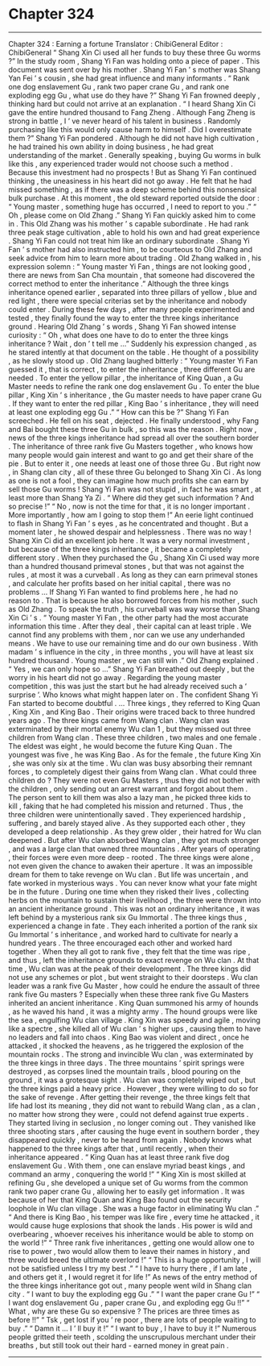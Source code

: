 
# Chapter 324


---

Chapter 324 : Earning a fortune
Translator :
ChibiGeneral
Editor :
ChibiGeneral
“ Shang Xin Ci used all her funds to buy these three Gu worms ?” In the study room , Shang Yi Fan was holding onto a piece of paper .
This document was sent over by his mother .
Shang Yi Fan ’ s mother was Shang Yan Fei ’ s cousin , she had great influence and many informants .
“ Rank one dog enslavement Gu , rank two paper crane Gu , and rank one exploding egg Gu , what use do they have ?” Shang Yi Fan frowned deeply , thinking hard but could not arrive at an explanation .
“ I heard Shang Xin Ci gave the entire hundred thousand to Fang Zheng . Although Fang Zheng is strong in battle , I ’ ve never heard of his talent in business . Randomly purchasing like this would only cause harm to himself . Did I overestimate them ?”
Shang Yi Fan pondered .
Although he did not have high cultivation , he had trained his own ability in doing business , he had great understanding of the market .
Generally speaking , buying Gu worms in bulk like this , any experienced trader would not choose such a method .
Because this investment had no prospects !
But as Shang Yi Fan continued thinking , the uneasiness in his heart did not go away . He felt that he had missed something , as if there was a deep scheme behind this nonsensical bulk purchase .
At this moment , the old steward reported outside the door : “ Young master , something huge has occurred , I need to report to you .”
“ Oh , please come on Old Zhang .” Shang Yi Fan quickly asked him to come in .
This Old Zhang was his mother ’ s capable subordinate . He had rank three peak stage cultivation , able to hold his own and had great experience . Shang Yi Fan could not treat him like an ordinary subordinate .
Shang Yi Fan ’ s mother had also instructed him , to be courteous to Old Zhang and seek advice from him to learn more about trading .
Old Zhang walked in , his expression solemn : “ Young master Yi Fan , things are not looking good , there are news from San Cha mountain , that someone had discovered the correct method to enter the inheritance .”
Although the three kings inheritance opened earlier , separated into three pillars of yellow , blue and red light , there were special criterias set by the inheritance and nobody could enter .
During these few days , after many people experimented and tested , they finally found the way to enter the three kings inheritance ground .
Hearing Old Zhang ’ s words , Shang Yi Fan showed intense curiosity : “ Oh , what does one have to do to enter the three kings inheritance ? Wait , don ’ t tell me …”
Suddenly his expression changed , as he stared intently at that document on the table .
He thought of a possibility , as he slowly stood up .
Old Zhang laughed bitterly : “ Young master Yi Fan guessed it , that is correct , to enter the inheritance , three different Gu are needed . To enter the yellow pillar , the inheritance of King Quan , a Gu Master needs to refine the rank one dog enslavement Gu . To enter the blue pillar , King Xin ’ s inheritance , the Gu master needs to have paper crane Gu . If they want to enter the red pillar , King Bao ’ s inheritance , they will need at least one exploding egg Gu .”
“ How can this be ?” Shang Yi Fan screeched .
He fell on his seat , dejected .
He finally understood , why Fang and Bai bought these three Gu in bulk , so this was the reason .
Right now , news of the three kings inheritance had spread all over the southern border . The inheritance of three rank five Gu Masters together , who knows how many people would gain interest and want to go and get their share of the pie .
But to enter it , one needs at least one of those three Gu .
But right now , in Shang clan city , all of these three Gu belonged to Shang Xin Ci . As long as one is not a fool , they can imagine how much profits she can earn by sell those Gu worms !
Shang Yi Fan was not stupid , in fact he was smart , at least more than Shang Ya Zi .
“ Where did they get such information ? And so precise !”
“ No , now is not the time for that , it is no longer important . More importantly , how am I going to stop them !”
An eerie light continued to flash in Shang Yi Fan ’ s eyes , as he concentrated and thought .
But a moment later , he showed despair and helplessness .
There was no way !
Shang Xin Ci did an excellent job here . It was a very normal investment , but because of the three kings inheritance , it became a completely different story .
When they purchased the Gu , Shang Xin Ci used way more than a hundred thousand primeval stones , but that was not against the rules , at most it was a curveball .
As long as they can earn primeval stones , and calculate her profits based on her initial capital , there was no problems …
If Shang Yi Fan wanted to find problems here , he had no reason to . That is because he also borrowed forces from his mother , such as Old Zhang . To speak the truth , his curveball was way worse than Shang Xin Ci ’ s .
“ Young master Yi Fan , the other party had the most accurate information this time . After they deal , their capital can at least triple . We cannot find any problems with them , nor can we use any underhanded means . We have to use our remaining time and do our own business . With madam ’ s influence in the city , in three months , you will have at least six hundred thousand . Young master , we can still win .” Old Zhang explained .
“ Yes , we can only hope so …” Shang Yi Fan breathed out deeply , but the worry in his heart did not go away .
Regarding the young master competition , this was just the start but he had already received such a ‘ surprise ’. Who knows what might happen later on .
The confident Shang Yi Fan started to become doubtful .
…
Three kings , they referred to King Quan , King Xin , and King Bao .
Their origins were traced back to three hundred years ago .
The three kings came from Wang clan . Wang clan was exterminated by their mortal enemy Wu clan
1
, but they missed out three children from Wang clan .
These three children , two males and one female . The eldest was eight , he would become the future King Quan . The youngest was five , he was King Bao . As for the female , the future King Xin , she was only six at the time .
Wu clan was busy absorbing their remnant forces , to completely digest their gains from Wang clan .
What could three children do ?
They were not even Gu Masters , thus they did not bother with the children , only sending out an arrest warrant and forgot about them .
The person sent to kill them was also a lazy man , he picked three kids to kill , faking that he had completed his mission and returned . Thus , the three children were unintentionally saved .
They experienced hardship , suffering , and barely stayed alive . As they supported each other , they developed a deep relationship .
As they grew older , their hatred for Wu clan deepened .
But after Wu clan absorbed Wang clan , they got much stronger , and was a large clan that owned three mountains . After years of operating , their forces were even more deep - rooted . The three kings were alone , not even given the chance to awaken their aperture . It was an impossible dream for them to take revenge on Wu clan .
But life was uncertain , and fate worked in mysterious ways . You can never know what your fate might be in the future .
During one time when they risked their lives , collecting herbs on the mountain to sustain their livelihood , the three were thrown into an ancient inheritance ground .
This was not an ordinary inheritance , it was left behind by a mysterious rank six Gu Immortal .
The three kings thus , experienced a change in fate . They each inherited a portion of the rank six Gu Immortal ’ s inheritance , and worked hard to cultivate for nearly a hundred years .
The three encouraged each other and worked hard together . When they all got to rank five , they felt that the time was ripe , and thus , left the inheritance grounds to exact revenge on Wu clan .
At that time , Wu clan was at the peak of their development .
The three kings did not use any schemes or plot , but went straight to their doorsteps . Wu clan leader was a rank five Gu Master , how could he endure the assault of three rank five Gu masters ?
Especially when these three rank five Gu Masters inherited an ancient inheritance .
King Quan summoned his army of hounds , as he waved his hand , it was a mighty army . The hound groups were like the sea , engulfing Wu clan village .
King Xin was speedy and agile , moving like a spectre , she killed all of Wu clan ’ s higher ups , causing them to have no leaders and fall into chaos .
King Bao was violent and direct , once he attacked , it shocked the heavens , as he triggered the explosion of the mountain rocks .
The strong and invincible Wu clan , was exterminated by the three kings in three days .
The three mountains ’ spirit springs were destroyed , as corpses lined the mountain trails , blood pouring on the ground , it was a grotesque sight .
Wu clan was completely wiped out , but the three kings paid a heavy price .
However , they were willing to do so for the sake of revenge .
After getting their revenge , the three kings felt that life had lost its meaning , they did not want to rebuild Wang clan , as a clan , no matter how strong they were , could not defend against true experts .
They started living in seclusion , no longer coming out . They vanished like three shooting stars , after causing the huge event in southern border , they disappeared quickly , never to be heard from again .
Nobody knows what happened to the three kings after that , until recently , when their inheritance appeared .
“ King Quan has at least three rank five dog enslavement Gu . With them , one can enslave myriad beast kings , and command an army , conquering the world !”
“ King Xin is most skilled at refining Gu , she developed a unique set of Gu worms from the common rank two paper crane Gu , allowing her to easily get information . It was because of her that King Quan and King Bao found out the security loophole in Wu clan village . She was a huge factor in eliminating Wu clan .”
“ And there is King Bao , his temper was like fire , every time he attacked , it would cause huge explosions that shook the lands . His power is wild and overbearing , whoever receives his inheritance would be able to stomp on the world !”
“ Three rank five inheritances , getting one would allow one to rise to power , two would allow them to leave their names in history , and three would breed the ultimate overlord !”
“ This is a huge opportunity , I will not be satisfied unless I try my best .”
“ I have to hurry there , if I am late , and others get it , I would regret it for life !”
As news of the entry method of the three kings inheritance got out , many people went wild in Shang clan city .
“ I want to buy the exploding egg Gu .”
“ I want the paper crane Gu !”
“ I want dog enslavement Gu , paper crane Gu , and exploding egg Gu !!”
“ What , why are these Gu so expensive ? The prices are three times as before !!”
“ Tsk , get lost if you ’ re poor , there are lots of people waiting to buy .”
“ Damn it … I ’ ll buy it !”
“ I want to buy , I have to buy it !”
Numerous people gritted their teeth , scolding the unscrupulous merchant under their breaths , but still took out their hard - earned money in great pain .

---

